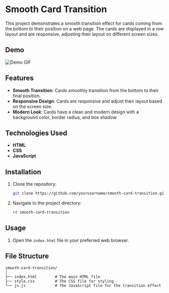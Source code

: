 # Smooth Card Transition

This project demonstrates a smooth transition effect for cards coming from the bottom to their position on a web page. The cards are displayed in a row layout and are responsive, adjusting their layout on different screen sizes.

## Demo

![Demo GIF](path-to-demo-gif.gif)

## Features

- **Smooth Transition**: Cards smoothly transition from the bottom to their final position.
- **Responsive Design**: Cards are responsive and adjust their layout based on the screen size.
- **Modern Look**: Cards have a clean and modern design with a background color, border radius, and box shadow.

## Technologies Used

- **HTML**
- **CSS**
- **JavaScript**

## Installation

1. Clone the repository:
    ```bash
    git clone https://github.com/yourusername/smooth-card-transition.git
    ```
2. Navigate to the project directory:
    ```bash
    cd smooth-card-transition
    ```

## Usage

1. Open the `index.html` file in your preferred web browser.

## File Structure

```plaintext
smooth-card-transition/
│
├── index.html        # The main HTML file
├── style.css         # The CSS file for styling
└── js.js             # The JavaScript file for the transition effect
